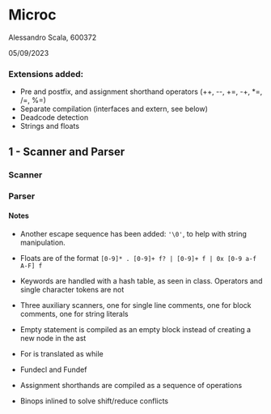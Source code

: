 # Microc
Alessandro Scala, 600372

05/09/2023

### Extensions added:
 - Pre and postfix, and assignment shorthand operators (++, --, +=, -+, *=, /=, %=)
 - Separate compilation (interfaces and extern, see below)
 - Deadcode detection
 - Strings and floats

## 1 - Scanner and Parser

### Scanner
### Parser
#### Notes
 - Another escape sequence has been added: `'\0'`, to help with string manipulation.
 - Floats are of the format `[0-9]* . [0-9]+ f? | [0-9]+ f | 0x [0-9 a-f A-F] f`
 - Keywords are handled with a hash table, as seen in class. Operators and single character tokens are not
 - Three auxiliary scanners, one for single line comments, one for block comments, one for string literals

 - Empty statement is compiled as an empty block instead of creating a new node in the ast
 - For is translated as while
 - Fundecl and Fundef
 - Assignment shorthands are compiled as a sequence of operations
 - Binops inlined to solve shift/reduce conflicts